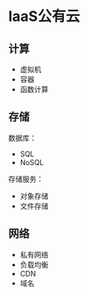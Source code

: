 # IaaS公有云

## 计算

- 虚拟机
- 容器
- 函数计算

## 存储

数据库：

- SQL
- NoSQL

存储服务：

- 对象存储
- 文件存储

## 网络

- 私有网络
- 负载均衡
- CDN
- 域名
